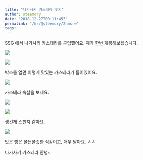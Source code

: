 ```yaml
---
title: "나가사키 카스테라 후기"
author: steemory
date: "2018-12-27T00:11:45Z"
permalink: "/kr/@steemory/2hmsrw"
tags:
---
```

SSG 에서 나가사키 카스테라를 구입했어요. 제가 한번 개봉해보겠습니다.

![](https://ipfs.busy.org/ipfs/QmTkYjoV6t5xm2oQKNuUbB2ksRqXjGuDznBZjkHaoCaz5p)

![](https://ipfs.busy.org/ipfs/QmddcUSef6Q9UQfQaNcm7x2hWvtwM8cw3uzDmLAToarMQe)

박스를 열면 이렇게 맛있는 카스테라가 들어있어요.

![](https://ipfs.busy.org/ipfs/QmSjCMGHge4Ugrw1hyc9GfbspYj4ZXSnEdxESEq6EEb5Nj)

카스테라 속살을 보세요.

![](https://ipfs.busy.org/ipfs/Qmec1MgUoNauzekZhLWqtkSwHcFEBEPZoZuvH2PVeqYB38)

![](https://ipfs.busy.org/ipfs/Qmdm7EcB2FyF69P8ZmyjnLPSGz8iBmafcYhn9sqc3wPP9o)

생긴게 스펀지 같아요.

![](https://ipfs.busy.org/ipfs/QmZ7ttym9iijc2jxFu6GN3Ac1k6ncn4dmPLvb1JskzA1MG)

맛은 빵은 쫄든쫄깃한 식감이고, 매우 달아요. ㅎㅎ

나가사키 카스테라 안녕~